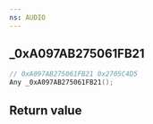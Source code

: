 ```yaml
---
ns: AUDIO
---
```

## _0xA097AB275061FB21

```c
// 0xA097AB275061FB21 0x2705C4D5
Any _0xA097AB275061FB21();
```


## Return value
